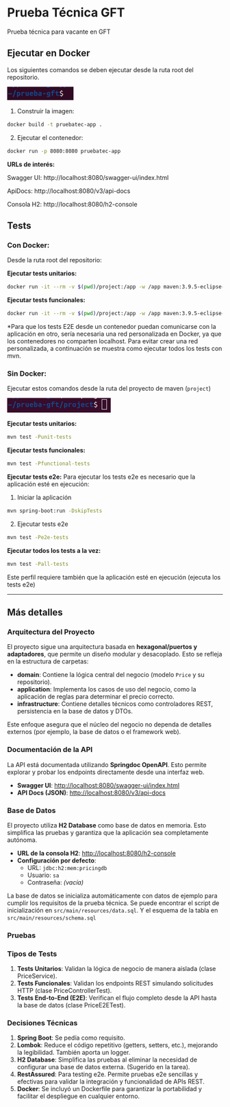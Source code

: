 # Prueba Técnica GFT
Prueba técnica para vacante en GFT

## **Ejecutar en Docker**

Los siguientes comandos se deben ejecutar desde la ruta root del repositorio.

![root path](root_path.png "root path")


1. Construir la imagen:
```bash
docker build -t pruebatec-app .
```

2. Ejecutar el contenedor:
```bash
docker run -p 8080:8080 pruebatec-app
```

**URLs de interés:**

Swagger UI: http://localhost:8080/swagger-ui/index.html

ApiDocs: http://localhost:8080/v3/api-docs

Consola H2: http://localhost:8080/h2-console

## Tests

### Con Docker:

Desde la ruta root del repositorio:

**Ejecutar tests unitarios:**
```bash
docker run -it --rm -v $(pwd)/project:/app -w /app maven:3.9.5-eclipse-temurin-21 mvn test -Punit-tests
```

**Ejecutar tests funcionales:**
```bash
docker run -it --rm -v $(pwd)/project:/app -w /app maven:3.9.5-eclipse-temurin-21 mvn test -Pfunctional-tests
```

*Para que los tests E2E desde un contenedor puedan comunicarse con la aplicación en otro, sería necesaria una red personalizada en Docker, ya que los contenedores no comparten localhost.
Para evitar crear una red personalizada, a continuación se muestra como ejecutar todos los tests con mvn.

### Sin Docker:

Ejecutar estos comandos desde la ruta del proyecto de maven (`project`)

![project path](project_path.png "project path")

**Ejecutar tests unitarios:**

```bash
mvn test -Punit-tests
```

**Ejecutar tests funcionales:**

```bash
mvn test -Pfunctional-tests
```

**Ejecutar tests e2e:**
Para ejecutar los tests e2e es necesario que la aplicación esté en ejecución:

1. Iniciar la aplicación
```bash
mvn spring-boot:run -DskipTests
```
2. Ejecutar tests e2e
```bash
mvn test -Pe2e-tests
```

**Ejecutar todos los tests a la vez:**
```bash
mvn test -Pall-tests
```
Este perfil requiere también que la aplicación esté en ejecución (ejecuta los tests e2e)

---

## Más detalles

### Arquitectura del Proyecto

El proyecto sigue una arquitectura basada en **hexagonal/puertos y adaptadores**, que permite un diseño modular y desacoplado. Esto se refleja en la estructura de carpetas:

- **domain**: Contiene la lógica central del negocio (modelo `Price` y su repositorio).
- **application**: Implementa los casos de uso del negocio, como la aplicación de reglas para determinar el precio correcto.
- **infrastructure**: Contiene detalles técnicos como controladores REST, persistencia en la base de datos y DTOs.

Este enfoque asegura que el núcleo del negocio no dependa de detalles externos (por ejemplo, la base de datos o el framework web).

### Documentación de la API

La API está documentada utilizando **Springdoc OpenAPI**. Esto permite explorar y probar los endpoints directamente desde una interfaz web.

- **Swagger UI**: [http://localhost:8080/swagger-ui/index.html](http://localhost:8080/swagger-ui/index.html)
- **API Docs (JSON)**: [http://localhost:8080/v3/api-docs](http://localhost:8080/v3/api-docs)

### Base de Datos

El proyecto utiliza **H2 Database** como base de datos en memoria. Esto simplifica las pruebas y garantiza que la aplicación sea completamente autónoma.

- **URL de la consola H2**: [http://localhost:8080/h2-console](http://localhost:8080/h2-console)
- **Configuración por defecto**:
  - URL: `jdbc:h2:mem:pricingdb`
  - Usuario: `sa`
  - Contraseña: *(vacía)*

La base de datos se inicializa automáticamente con datos de ejemplo para cumplir los requisitos de la prueba técnica. Se puede encontrar el script de inicialización en `src/main/resources/data.sql`.
Y el esquema de la tabla en `src/main/resources/schema.sql`

### Pruebas

### **Tipos de Tests**
1. **Tests Unitarios**: Validan la lógica de negocio de manera aislada (clase PriceService).
2. **Tests Funcionales**: Validan los endpoints REST simulando solicitudes HTTP (clase PriceControllerTest).
3. **Tests End-to-End (E2E)**: Verifican el flujo completo desde la API hasta la base de datos (clase PriceE2ETest).

### Decisiones Técnicas

1. **Spring Boot**: Se pedía como requisito.
2. **Lombok**: Reduce el código repetitivo (getters, setters, etc.), mejorando la legibilidad. También aporta un logger.
3. **H2 Database**: Simplifica las pruebas al eliminar la necesidad de configurar una base de datos externa. (Sugerido en la tarea).
4. **RestAssured**: Para testing e2e. Permite pruebas e2e sencillas y efectivas para validar la integración y funcionalidad de APIs REST.
5. **Docker**: Se incluyó un Dockerfile para garantizar la portabilidad y facilitar el despliegue en cualquier entorno.